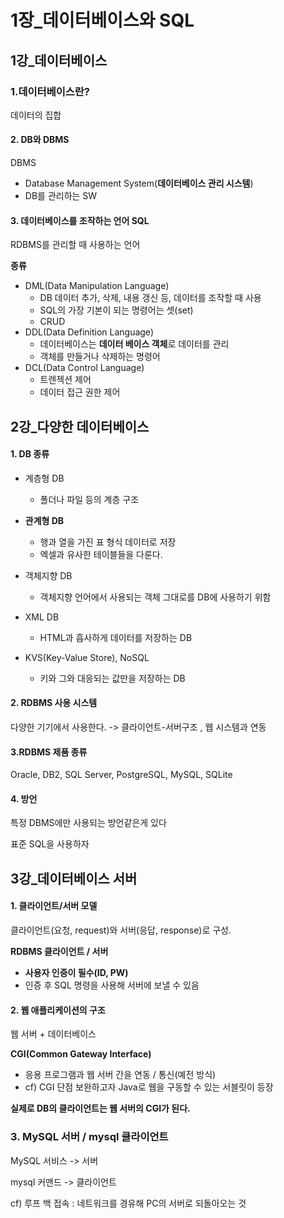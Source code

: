 # 1장_데이터베이스와 SQL





## 1강_데이터베이스

### 1.데이터베이스란?

데이터의 집합



#### 2. DB와 DBMS

DBMS

- Database Management System(**데이터베이스 관리 시스템**)
- DB를 관리하는 SW



#### 3. 데이터베이스를 조작하는 언어 SQL

RDBMS를 관리할 때 사용하는 언어



**종류**

- DML(Data Manipulation Language)
  - DB 데이터 추가, 삭제, 내용 갱신 등, 데이터를 조작할 때 사용
  - SQL의 가장 기본이 되는 명령어는 셋(set)
  - CRUD
- DDL(Data Definition Language)
  - 데이터베이스는 **데이터 베이스 객체**로 데이터를 관리
  - 객체를 만들거나 삭제하는 명령어
- DCL(Data Control Language)
  - 트렌젝션 제어
  - 데이터 접근 권한 제어



## 2강_다양한 데이터베이스

#### **1. DB 종류**

- 계층형 DB

  - 폴더나 파일 등의 계층 구조

- **관계형 DB**

  - 행과 열을 가진 표 형식 데이터로 저장
  - 엑셀과 유사한 테이블들을 다룬다.

- 객체지향 DB

  - 객체지향 언어에서 사용되는 객체 그대로를 DB에 사용하기 위함

- XML DB

  - HTML과 흡사하게 데이터를 저장하는 DB

- KVS(Key-Value Store), NoSQL

  - 키와 그와 대응되는 값만을 저장하는 DB

    

#### 2. RDBMS 사용 시스템

다양한 기기에서 사용한다. -> 클라이언트-서버구조 , 웹 시스템과 연동



#### 3.RDBMS 제품 종류

Oracle, DB2, SQL Server, PostgreSQL, MySQL, SQLite



#### 4. 방언

특정 DBMS에만 사용되는 방언같은게 있다

표준 SQL을 사용하자



## 3강_데이터베이스 서버

#### 1. 클라이언트/서버 모델

클라이언트(요청, request)와 서버(응답, response)로 구성.



**RDBMS 클라이언트 / 서버**

- **사용자 인증이 필수(ID, PW)**
- 인증 후 SQL 명령을 사용해 서버에 보낼 수 있음



#### 2. 웹 애플리케이션의 구조

웹 서버 + 데이터베이스



**CGI(Common Gateway Interface)**

- 응용 프로그램과 웹 서버 간을 연동 / 통신(예전 방식)
- cf) CGI 단점 보완하고자 Java로 웹을 구동할 수 있는 서블릿이 등장



**실제로 DB의 클라이언트는 웹 서버의 CGI가 된다.**



### 3. MySQL 서버 / mysql 클라이언트

MySQL 서비스 -> 서버

mysql 커맨드 -> 클라이언트

cf) 루프 백 접속 : 네트워크를 경유해 PC의 서버로 되돌아오는 것


